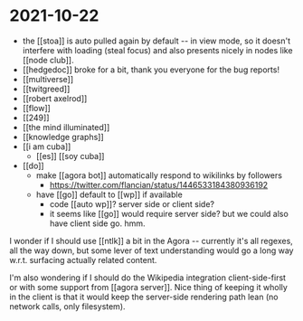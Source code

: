 # 2021-10-22

- the [[stoa]] is auto pulled again by default -- in view mode, so it doesn't interfere with loading (steal focus) and also presents nicely in nodes like [[node club]].
- [[hedgedoc]] broke for a bit, thank you everyone for the bug reports!
- [[multiverse]]
- [[twitgreed]]
- [[robert axelrod]]
- [[flow]]
- [[249]]
- [[the mind illuminated]]
- [[knowledge graphs]]
- [[i am cuba]] 
  - [[es]] [[soy cuba]]
- [[do]]
  - make [[agora bot]] automatically respond to wikilinks by followers
    - https://twitter.com/flancian/status/1446533184380936192
  - have [[go]] default to [[wp]] if available
    - code [[auto wp]]? server side or client side?
    - it seems like [[go]] would require server side? but we could also have client side go. hmm.

I wonder if I should use [[ntlk]] a bit in the Agora -- currently it's all regexes, all the way down, but some lever of text understanding would go a long way w.r.t. surfacing actually related content.

I'm also wondering if I should do the Wikipedia integration client-side-first or with some support from [[agora server]]. Nice thing of keeping it wholly in the client is that it would keep the server-side rendering path lean (no network calls, only filesystem).